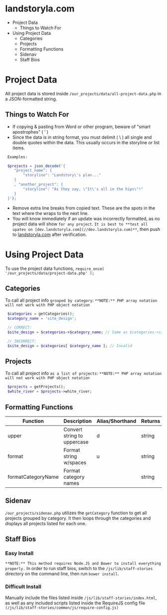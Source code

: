 # landstoryla.com

<!-- MarkdownTOC -->

- Project Data
	- Things to Watch For
- Using Project Data
	- Categories
	- Projects
	- Formatting Functions
	- Sidenav
	- Staff Bios

<!-- /MarkdownTOC -->


# Project Data
All project data is stored inside `/our_projects/data/all-project-data.php` in a JSON-formatted string.

## Things to Watch For
 - If copying & pasting from Word or other program, beware of "smart apostrophes" ( ’ )
 - Since the data is in string format, you must delimit ( \ ) all single and double quotes within the data.  This usually occurs in the storyline or list items. 
```php
 Examples:

 $projects = json_decode('{
 	"project_name": {
 		"storyline": "Landstory\'s plan..."
 	}
 	, "another_project": {
 		"storyline": "As they say, \"It\'s all in the hips\"!"
 	}
 }');
```
 - Remove extra line breaks from copied text.  These are the spots in the text where the wraps to the next line.
 - You will know immediately if an update was incorrectly formatted, as no project data will show `for any project`.  `It is best to **test all upates on [dev.landstoryla.com](//dev.landstoryla.com)**`, then push to [landstoryla.com](//landstoryla.com) after verification.

# Using Project Data
To use the project data functions, ```require_once( '/our_projects/data/project-data.php' );```

## Categories
To call all project info `grouped by category`: 
`**NOTE:** PHP array notation will not work with PHP object notation`
```php
 $categories = getCategories();
 $category_name = 'site_design';

 // CORRECT:
 $site_design = $categories->$category_name; // Same as $categories->site_design

 // INCORRECT:
 $site_design = $categories[ $category_name ]; // Invalid
```

## Projects
To call all project info `as a list of projects`:
`**NOTE:** PHP array notation will not work with PHP object notation`
```php
 $projects = getProjects();
 $white_river = $projects->white_river;
```

## Formatting Functions
|      Function      |        Description          | Alias/Shorthand | Returns |
| ------------------ | --------------------------- | --------------- | ------- |
|              upper | Convert string to uppercase |               d |  string |
|             format | Format string w/spaces      |               u |  string |
| formatCategoryName | Format category names       |                 |  string |

## Sidenav
`/our_projects/sidenav.php` utilizes the `getCategory` function to get all projects grouped by category.  It then loops through the categories and displays all projects listed for each one.

## Staff Bios
### Easy Install
`**NOTE:** This method requires Node.JS and Bower to install everything properly.`
In order to run staff bios, switch to the `/js/lib/staff-stories` directory on the command line, then run `bower install`.

### Difficult Install
Manually include the files listed inside `/js/lib/staff-stories/index.html`, as well as any included scripts listed inside the RequireJS config file `(/js/lib/staff-stories/common/js/require-config.js)`